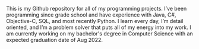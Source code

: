 This is my Github repository for all of my programming projects. I’ve been programming since grade school and have experience with Java, C#, Objective-C, SQL, and most recently Python. I learn every day, I’m detail oriented, and I’m a problem solver that puts all of my energy into my work. I am currently working on my bachelor's degree in Computer Science with an expected graduation date of Aug 2022.

